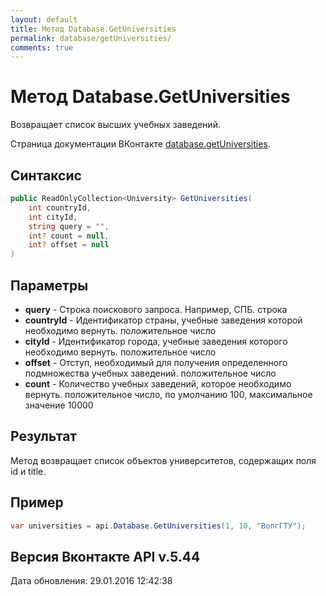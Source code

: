 ```yaml
---
layout: default
title: Метод Database.GetUniversities
permalink: database/getUniversities/
comments: true
---
```

# Метод Database.GetUniversities
Возвращает список высших учебных заведений.

Страница документации ВКонтакте [database.getUniversities](https://vk.com/dev/database.getUniversities).
## Синтаксис
``` csharp
public ReadOnlyCollection<University> GetUniversities(
	int countryId,
	int cityId,
	string query = "",
	int? count = null,
	int? offset = null
)
```

## Параметры
+ **query** - Строка поискового запроса. Например, СПБ. строка
+ **countryId** - Идентификатор страны, учебные заведения которой необходимо вернуть. положительное число
+ **cityId** - Идентификатор города, учебные заведения которого необходимо вернуть. положительное число
+ **offset** - Отступ, необходимый для получения определенного подмножества учебных заведений. положительное число
+ **count** - Количество учебных заведений, которое необходимо вернуть. положительное число, по умолчанию 100, максимальное значение 10000

## Результат
Метод возвращает список объектов университетов, содержащих поля id и title.

## Пример
```csharp
var universities = api.Database.GetUniversities(1, 10, "ВолгГТУ");
```

## Версия Вконтакте API v.5.44
Дата обновления: 29.01.2016 12:42:38
